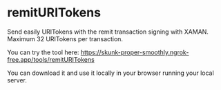 # remitURITokens
Send easily URITokens with the remit transaction signing with XAMAN. Maximum 32 URITokens per transaction.

You can try the tool here: https://skunk-proper-smoothly.ngrok-free.app/tools/remitURITokens

You can download it and use it locally in your browser running your local server.
